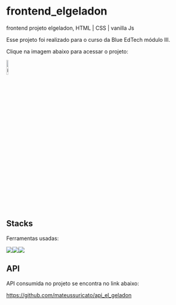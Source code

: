 # frontend_elgeladon
 frontend projeto elgeladon, HTML | CSS | vanilla Js

Esse projeto foi realizado para o curso da Blue EdTech módulo III.

Clique na imagem abaixo para acessar o projeto:

<a href="https://frontendelgeladon-production.up.railway.app" target="_blank"><img style="width:10%" src="https://cdn-icons-png.flaticon.com/512/2136/2136384.png" alt="ícone pokedex"></a>

## Stacks
Ferramentas usadas:
<div style="display:flex">
<img src="https://img.icons8.com/color/48/000000/javascript--v1.png"/>
<img src="https://img.icons8.com/color/48/000000/html-5--v2.png"/>
<img src="https://img.icons8.com/color/48/000000/css3.png"/>
</div>

## API

API consumida no projeto se encontra no link abaixo:

https://github.com/mateussuricato/api_el_geladon
